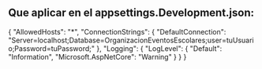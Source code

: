 ## Que aplicar en el appsettings.Development.json:


{
  "AllowedHosts": "*",
  "ConnectionStrings": 
  {
    "DefaultConnection": "Server=localhost;Database=OrganizacionEventosEscolares;user=tuUsuario;Password=tuPassword;"
  },
  "Logging": {
    "LogLevel": {
      "Default": "Information",
      "Microsoft.AspNetCore": "Warning"
    }
  }
}
